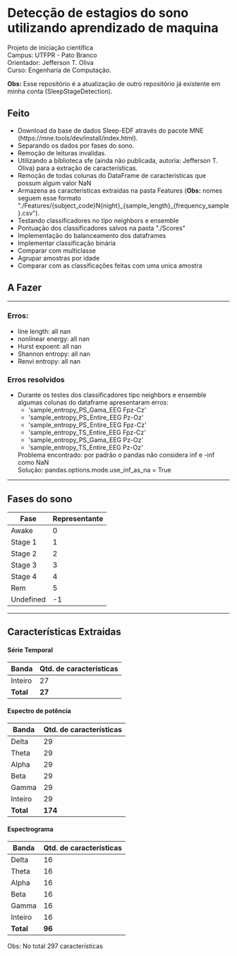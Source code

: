 # Detecção de estagios do sono utilizando aprendizado de maquina

Projeto de iniciação científica<br>
Campus: UTFPR - Pato Branco<br>
Orientador: Jefferson T. Oliva<br>
Curso: Engenharia de Computação.

**Obs:** Esse repositório é a atualização de outro repositório já existente em minha conta (SleepStageDetection).

## Feito
<ul>
    <li>Download da base de dados Sleep-EDF através do pacote MNE (https://mne.tools/dev/install/index.html).</li>
    <li>Separando os dados por fases do sono.</li>
    <li>Remoção de leituras invalidas.</li>
    <li>Utilizando a biblioteca sfe (ainda não publicada, autoria: Jefferson T. Oliva) para a extração de características.</li>
    <li>Remoção de todas colunas do DataFrame de caracteristicas que possum algum valor NaN</li>
    <li>Armazena as caracteristicas extraidas na pasta Features (<b>Obs:</b> nomes seguem esse formato "./Features/{subject_code}N{night}_{sample_length}_{frequency_sample}.csv").</li>
    <li>Testando classificadores no tipo neighbors e ensemble</li>
    <li>Pontuação dos classificadores salvos na pasta "./Scores"</li>
    <li>Implementação do balanceamento dos dataframes</li>
    <li>Implementar classificação binária</li>
    <li>Comparar com multiclasse</li>
    <li>Agrupar amostras por idade</li>
    <li>Comparar com as classificações feitas com uma unica amostra</li>
</ul>

## A Fazer
<ul>
    
    
</ul>

<hr>

### Erros:
<ul>
    <li>line length: all nan</li>
    <li>nonlinear energy: all nan</li>
    <li>Hurst expoent: all nan</li>
    <li>Shannon entropy: all nan</li>
    <li>Renvi entropy: all nan</li>
</ul>

### Erros resolvidos
<ul>
    <li>
        Durante os testes dos classificadores tipo neighbors e ensemble algumas colunas do dataframe apresentaram erros:
        <ul>
            <li>'sample_entropy_PS_Gama_EEG Fpz-Cz'</li>
            <li>'sample_entropy_PS_Entire_EEG Pz-Oz'</li>
            <li>'sample_entropy_PS_Entire_EEG Fpz-Cz'</li>
            <li>'sample_entropy_TS_Entire_EEG Fpz-Cz'</li>
            <li>'sample_entropy_PS_Gama_EEG Pz-Oz'</li>
            <li>'sample_entropy_TS_Entire_EEG Pz-Oz'</li>
        </ul>
        Problema encontrado: por padrão o pandas não considera inf e -inf como NaN<br>
        Solução: pandas.options.mode.use_inf_as_na = True
    </li>
</ul>

<hr>

## Fases do sono

Fase      | Representante 
--------- | ---------
Awake     | 0
Stage 1   | 1
Stage 2   | 2
Stage 3   | 3
Stage 4   | 4
Rem       | 5
Undefined | -1

---

## Características Extraidas

#### Série Temporal

Banda     | Qtd. de características
--------- | ------
Inteiro   | 27
**Total** | **27**

#### Espectro de potência

Banda     | Qtd. de características
--------- | ------
Delta     | 29
Theta     | 29
Alpha     | 29
Beta      | 29
Gamma     | 29
Inteiro   | 29
**Total** | **174**

#### Espectrograma

Banda     | Qtd. de características
--------- | ------
Delta     | 16
Theta     | 16
Alpha     | 16
Beta      | 16
Gamma     | 16
Inteiro   | 16
**Total** | **96**

Obs: No total 297 características
